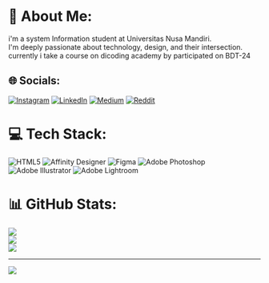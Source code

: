 # 💫 About Me:
i'm a system Information student at Universitas Nusa Mandiri.<br>I'm deeply passionate about technology, design, and their intersection.<br>currently i take a course on dicoding academy by participated on BDT-24


## 🌐 Socials:
[![Instagram](https://img.shields.io/badge/Instagram-%23E4405F.svg?logo=Instagram&logoColor=white)](https://instagram.com/awtogarr_)
[![LinkedIn](https://img.shields.io/badge/LinkedIn-%230077B5.svg?logo=linkedin&logoColor=white)](https://linkedin.com/in/awaluddintogar)
[![Medium](https://img.shields.io/badge/Medium-12100E?logo=medium&logoColor=white)](https://medium.com/@awaludintogar)
[![Reddit](https://img.shields.io/badge/Reddit-%23FF4500.svg?logo=Reddit&logoColor=white)](https://reddit.com/user/garristatic) 

# 💻 Tech Stack:
![HTML5](https://img.shields.io/badge/html5-%23E34F26.svg?style=for-the-badge&logo=html5&logoColor=white)
![Affinity Designer](https://img.shields.io/badge/affinity%20designer-%231B72BE.svg?style=for-the-badge&logo=affinity-designer&logoColor=white)
![Figma](https://img.shields.io/badge/figma-%23F24E1E.svg?style=for-the-badge&logo=figma&logoColor=white)
![Adobe Photoshop](https://img.shields.io/badge/adobe%20photoshop-%2331A8FF.svg?style=for-the-badge&logo=adobe%20photoshop&logoColor=white)
![Adobe Illustrator](https://img.shields.io/badge/adobe%20illustrator-%23FF9A00.svg?style=for-the-badge&logo=adobe%20illustrator&logoColor=white)
![Adobe Lightroom](https://img.shields.io/badge/Adobe%20Lightroom-31A8FF.svg?style=for-the-badge&logo=Adobe%20Lightroom&logoColor=white)
# 📊 GitHub Stats:
![](https://github-readme-stats.vercel.app/api?username=awtogar&theme=dark&hide_border=false&include_all_commits=false&count_private=false)<br/>
![](https://github-readme-streak-stats.herokuapp.com/?user=awtogar&theme=dark&hide_border=false)<br/>
![](https://github-readme-stats.vercel.app/api/top-langs/?username=awtogar&theme=dark&hide_border=false&include_all_commits=false&count_private=true&layout=compact)

---
[![](https://visitcount.itsvg.in/api?id=awtogar&icon=5&color=6)](https://visitcount.itsvg.in)

